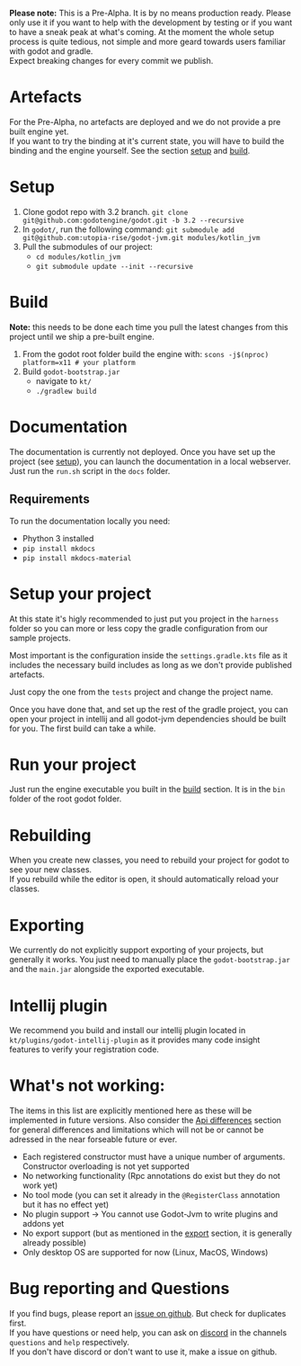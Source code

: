 **Please note:** This is a Pre-Alpha. It is by no means production ready. Please only use it if you want to help with the development by testing or if you want to have a sneak peak at what's coming. 
At the moment the whole setup process is quite tedious, not simple and more geard towards users familiar with godot and gradle.   
Expect breaking changes for every commit we publish.

# Artefacts
For the Pre-Alpha, no artefacts are deployed and we do not provide a pre built engine yet.  
If you want to try the binding at it's current state, you will have to build the binding and the engine yourself. See the section [setup](#setup) and [build](#build).

# Setup
1. Clone godot repo with 3.2 branch. `git clone git@github.com:godotengine/godot.git -b 3.2 --recursive`
2. In `godot/`, run the following command: `git submodule add git@github.com:utopia-rise/godot-jvm.git modules/kotlin_jvm`
3. Pull the submodules of our project: 
    - `cd modules/kotlin_jvm`
    - `git submodule update --init --recursive`
   
# Build
**Note:** this needs to be done each time you pull the latest changes from this project until we ship a pre-built engine.

1. From the godot root folder build the engine with: `scons -j$(nproc) platform=x11 # your platform`
2. Build `godot-bootstrap.jar`
   - navigate to `kt/`
   - `./gradlew build`

# Documentation
The documentation is currently not deployed. Once you have set up the project (see [setup](#setup)), you can launch the documentation in a local webserver. Just run the `run.sh` script in the `docs` folder.

## Requirements
To run the documentation locally you need:

- Phython 3 installed
- `pip install mkdocs`
- `pip install mkdocs-material`

# Setup your project
At this state it's higly recommended to just put you project in the `harness` folder so you can more or less copy the gradle configuration from our sample projects.

Most important is the configuration inside the `settings.gradle.kts` file as it includes the necessary build includes as long as we don't provide published artefacts.

Just copy the one from the `tests` project and change the project name.

Once you have done that, and set up the rest of the gradle project, you can open your project in intellij and all godot-jvm dependencies should be built for you. The first build can take a while.

# Run your project
Just run the engine executable you built in the [build](#build) section. It is in the `bin` folder of the root godot folder.

# Rebuilding
When you create new classes, you need to rebuild your project for godot to see your new classes.  
If you rebuild while the editor is open, it should automatically reload your classes.

# Exporting
We currently do not explicitly support exporting of your projects, but generally it works. You just need to manually place the `godot-bootstrap.jar` and the `main.jar` alongside the exported executable.

# Intellij plugin
We recommend you build and install our intellij plugin located in `kt/plugins/godot-intellij-plugin` as it provides many code insight features to verify your registration code.

# What's not working:
The items in this list are explicitly mentioned here as these will be implemented in future versions. Also consider the [Api differences](api-differences.md) section for general differences and limitations which will not be or cannot be adressed in the near forseable future or ever.

- Each registered constructor must have a unique number of arguments. Constructor overloading is not yet supported
- No networking functionality (Rpc annotations do exist but they do not work yet)
- No tool mode (you can set it already in the `@RegisterClass` annotation but it has no effect yet)
- No plugin support -> You cannot use Godot-Jvm to write plugins and addons yet
- No export support (but as mentioned in the [export](#export) section, it is generally already possible)
- Only desktop OS are supported for now (Linux, MacOS, Windows)

# Bug reporting and Questions
If you find bugs, please report an [issue on github](https://github.com/utopia-rise/godot-jvm/issues). But check for duplicates first.  
If you have questions or need help, you can ask on [discord](https://discord.gg/qSU2EQs) in the channels `questions` and `help` respectively.  
If you don't have discord or don't want to use it, make a issue on github.
